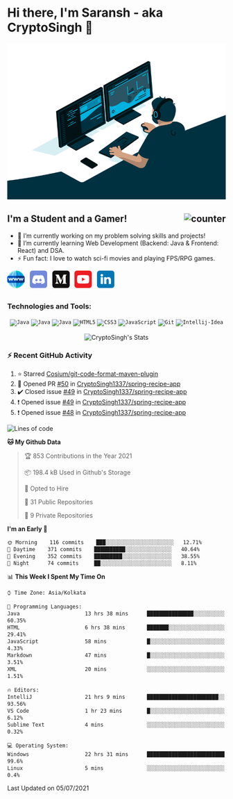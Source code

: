 # Hi there, I'm Saransh - aka CryptoSingh 👋

<div align="center">
<img src="https://github.com/CryptoSingh1337/CryptoSingh1337/blob/master/icons/code.gif" height="360px" width="640px" alt="gif"/>
</div>

## I'm a Student and a Gamer!<img src="https://komarev.com/ghpvc/?username=cryptosingh1337" alt="counter" align="right"/>

- 🔭 I’m currently working on my problem solving skills and projects!
- 🌱 I’m currently learning Web Development (Backend: Java & Frontend: React) and DSA.
- ⚡ Fun fact: I love to watch sci-fi movies and playing FPS/RPG games.

<a href="https://cryptosingh1337.github.io/" target="_blank"><img alt="website" height="40px" width="40px" src="./icons/world-wide-web.svg"/></a>&nbsp;&nbsp;
<a href="https://discord.gg/6efHuzv" target="_blank"><img alt="discord" height="40px" width="40px" src="https://raw.githubusercontent.com/edent/SuperTinyIcons/master/images/svg/discord.svg"/></a>&nbsp;&nbsp;
<a href="https://cryptosingh1337.medium.com/" target="_blank"><img alt="Medium" height="40px" width="40px" src="https://raw.githubusercontent.com/edent/SuperTinyIcons/master/images/svg/medium.svg"/></a>&nbsp;&nbsp;
<a href="https://www.youtube.com/cryptosingh" target="_blank"><img alt="youtube" height="40px" width="40px" src="https://raw.githubusercontent.com/edent/SuperTinyIcons/master/images/svg/youtube.svg"/></a>&nbsp;&nbsp;
<a href="https://www.linkedin.com/in/saransh-kumar-2k19/" target="_blank"><img alt="linkedin" height="40px" width="40px" src="https://raw.githubusercontent.com/edent/SuperTinyIcons/master/images/svg/linkedin.svg"/></a>

##

### Technologies and Tools:

<div align="center">
<code><img alt="Java" height="40px" width="40px" src="https://raw.githubusercontent.com/tomchen/stack-icons/master/logos/java.svg" title="Java"/></code>
<code><img alt="Java" height="40px" width="40px" src="https://raw.githubusercontent.com/tomchen/stack-icons/master/logos/spring.svg" title="Spring"/></code>
<code><img alt="Java" height="40px" width="40px" src="https://raw.githubusercontent.com/tomchen/stack-icons/master/logos/hibernate.svg" title="Hibernate"/></code>
<code><img alt="HTML5" height="40px" width="40px" src="https://raw.githubusercontent.com/tomchen/stack-icons/master/logos/html-5.svg" title="HTML5"/></code>
<code><img alt="CSS3" height="40px" width="40px" src="https://raw.githubusercontent.com/tomchen/stack-icons/master/logos/css-3.svg" title="CSS3"/></code>
<code><img alt="JavaScript" height="40px" width="40px" src="https://raw.githubusercontent.com/tomchen/stack-icons/master/logos/bootstrap.svg" title="Bootstrap"/></code>
<code><img alt="Git" height="40px" width="40px" src="https://raw.githubusercontent.com/tomchen/stack-icons/master/logos/git-icon.svg" title="Git"/></code>
<code><img alt="Intellij-Idea" height="40px" width="40px" src="https://raw.githubusercontent.com/tomchen/stack-icons/master/logos/intellij-idea.svg" title="Intellij-IDEA"/></code>
</div>
<br>
<div align="center">
<img  alt="CryptoSingh's Stats" src="https://github-readme-stats.vercel.app/api?username=CryptoSingh1337&show_icons=true&bg_color=FFFFFF&title_color=003140&icon_color=003140&text_color=0486AA" title="Stats"/>
</div>

### ⚡ Recent GitHub Activity

<!--RECENT_ACTIVITY:start-->
1. ⭐ Starred [Cosium/git-code-format-maven-plugin](https://github.com/Cosium/git-code-format-maven-plugin)
2. 💪 Opened PR [#50](https://github.com/CryptoSingh1337/spring-recipe-app/pull/50) in [CryptoSingh1337/spring-recipe-app](https://github.com/CryptoSingh1337/spring-recipe-app)
3. ✔️ Closed issue [#49](https://github.com/CryptoSingh1337/spring-recipe-app/issues/49) in [CryptoSingh1337/spring-recipe-app](https://github.com/CryptoSingh1337/spring-recipe-app)
4. ❗️ Opened issue [#49](https://github.com/CryptoSingh1337/spring-recipe-app/issues/49) in [CryptoSingh1337/spring-recipe-app](https://github.com/CryptoSingh1337/spring-recipe-app)
5. ❗️ Opened issue [#48](https://github.com/CryptoSingh1337/spring-recipe-app/issues/48) in [CryptoSingh1337/spring-recipe-app](https://github.com/CryptoSingh1337/spring-recipe-app)
<!--RECENT_ACTIVITY:end-->


<!--START_SECTION:waka-->
![Lines of code](https://img.shields.io/badge/From%20Hello%20World%20I%27ve%20Written-402667%20lines%20of%20code-blue)

**🐱 My Github Data** 

> 🏆 853 Contributions in the Year 2021
 > 
> 📦 198.4 kB Used in Github's Storage 
 > 
> 💼 Opted to Hire
 > 
> 📜 31 Public Repositories 
 > 
> 🔑 9 Private Repositories  
 > 
**I'm an Early 🐤** 

```text
🌞 Morning    116 commits    ███░░░░░░░░░░░░░░░░░░░░░░   12.71% 
🌆 Daytime    371 commits    ██████████░░░░░░░░░░░░░░░   40.64% 
🌃 Evening    352 commits    █████████░░░░░░░░░░░░░░░░   38.55% 
🌙 Night      74 commits     ██░░░░░░░░░░░░░░░░░░░░░░░   8.11%

```


📊 **This Week I Spent My Time On** 

```text
⌚︎ Time Zone: Asia/Kolkata

💬 Programming Languages: 
Java                     13 hrs 38 mins      ███████████████░░░░░░░░░░   60.35% 
HTML                     6 hrs 38 mins       ███████░░░░░░░░░░░░░░░░░░   29.41% 
JavaScript               58 mins             █░░░░░░░░░░░░░░░░░░░░░░░░   4.33% 
Markdown                 47 mins             █░░░░░░░░░░░░░░░░░░░░░░░░   3.51% 
XML                      20 mins             ░░░░░░░░░░░░░░░░░░░░░░░░░   1.51%

🔥 Editors: 
IntelliJ                 21 hrs 9 mins       ███████████████████████░░   93.56% 
VS Code                  1 hr 23 mins        █░░░░░░░░░░░░░░░░░░░░░░░░   6.12% 
Sublime Text             4 mins              ░░░░░░░░░░░░░░░░░░░░░░░░░   0.32%

💻 Operating System: 
Windows                  22 hrs 31 mins      █████████████████████████   99.6% 
Linux                    5 mins              ░░░░░░░░░░░░░░░░░░░░░░░░░   0.4%

```


 Last Updated on 05/07/2021
<!--END_SECTION:waka-->
